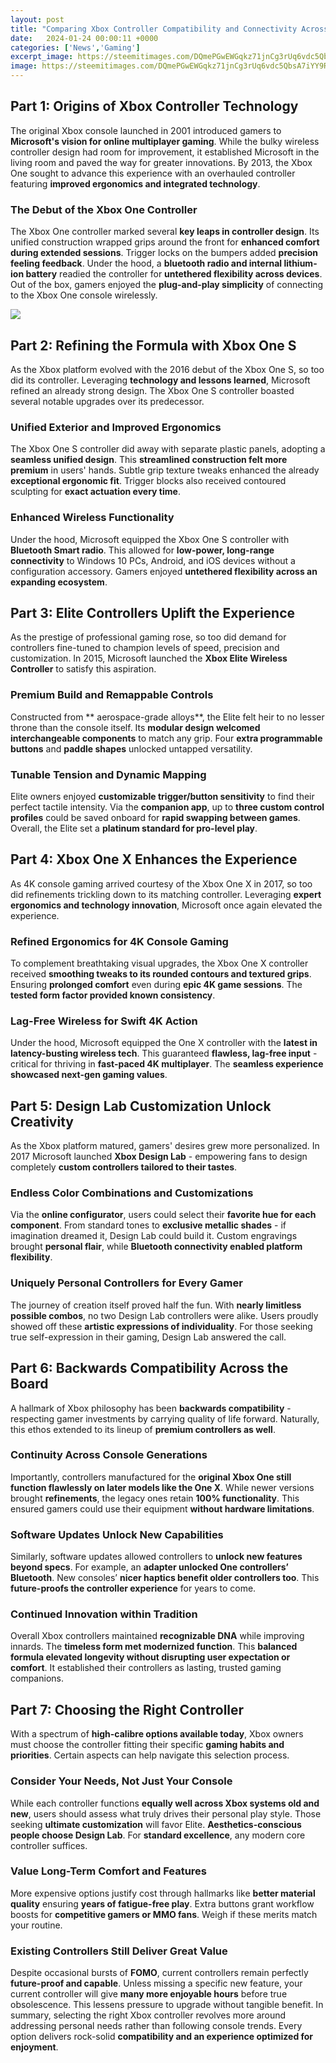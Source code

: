 ```yaml
---
layout: post
title: "Comparing Xbox Controller Compatibility and Connectivity Across Console Generations"
date:   2024-01-24 00:00:11 +0000
categories: ['News','Gaming']
excerpt_image: https://steemitimages.com/DQmePGwEWGqkz71jnCg3rUq6vdc5QbsA7iYY9R5NuDcd3E2/Xbox-Controller-Evolution.png
image: https://steemitimages.com/DQmePGwEWGqkz71jnCg3rUq6vdc5QbsA7iYY9R5NuDcd3E2/Xbox-Controller-Evolution.png
---
```


## Part 1: Origins of Xbox Controller Technology
The original Xbox console launched in 2001 introduced gamers to **Microsoft's vision for online multiplayer gaming**. While the bulky wireless controller design had room for improvement, it established Microsoft in the living room and paved the way for greater innovations. By 2013, the Xbox One sought to advance this experience with an overhauled controller featuring **improved ergonomics and integrated technology**. 
### The Debut of the Xbox One Controller
The Xbox One controller marked several **key leaps in controller design**. Its unified construction wrapped grips around the front for **enhanced comfort during extended sessions**. Trigger locks on the bumpers added **precision feeling feedback**. Under the hood, a **bluetooth radio and internal lithium-ion battery** readied the controller for **untethered flexibility across devices**. Out of the box, gamers enjoyed the **plug-and-play simplicity** of connecting to the Xbox One console wirelessly.

![](https://steemitimages.com/DQmePGwEWGqkz71jnCg3rUq6vdc5QbsA7iYY9R5NuDcd3E2/Xbox-Controller-Evolution.png)
## Part 2: Refining the Formula with Xbox One S 
As the Xbox platform evolved with the 2016 debut of the Xbox One S, so too did its controller. Leveraging **technology and lessons learned**, Microsoft refined an already strong design. The Xbox One S controller boasted several notable upgrades over its predecessor.
### Unified Exterior and Improved Ergonomics
The Xbox One S controller did away with separate plastic panels, adopting a **seamless unified design**. This **streamlined construction felt more premium** in users' hands. Subtle grip texture tweaks enhanced the already **exceptional ergonomic fit**. Trigger blocks also received contoured sculpting for **exact actuation every time**.
### Enhanced Wireless Functionality
Under the hood, Microsoft equipped the Xbox One S controller with **Bluetooth Smart radio**. This allowed for **low-power, long-range connectivity** to Windows 10 PCs, Android, and iOS devices without a configuration accessory. Gamers enjoyed **untethered flexibility across an expanding ecosystem**.
## Part 3: Elite Controllers Uplift the Experience      
As the prestige of professional gaming rose, so too did demand for controllers fine-tuned to champion levels of speed, precision and customization. In 2015, Microsoft launched the **Xbox Elite Wireless Controller** to satisfy this aspiration. 
### Premium Build and Remappable Controls 
Constructed from ** aerospace-grade alloys**, the Elite felt heir to no lesser throne than the console itself. Its **modular design welcomed interchangeable components** to match any grip. Four **extra programmable buttons** and **paddle shapes** unlocked untapped versatility.
### Tunable Tension and Dynamic Mapping
Elite owners enjoyed **customizable trigger/button sensitivity** to find their perfect tactile intensity. Via the **companion app**, up to **three custom control profiles** could be saved onboard for **rapid swapping between games**. Overall, the Elite set a **platinum standard for pro-level play**.
## Part 4: Xbox One X Enhances the Experience
As 4K console gaming arrived courtesy of the Xbox One X in 2017, so too did refinements trickling down to its matching controller. Leveraging **expert ergonomics and technology innovation**, Microsoft once again elevated the experience. 
### Refined Ergonomics for 4K Console Gaming 
To complement breathtaking visual upgrades, the Xbox One X controller received **smoothing tweaks to its rounded contours and textured grips**. Ensuring **prolonged comfort** even during **epic 4K game sessions**. The **tested form factor provided known consistency**. 
### Lag-Free Wireless for Swift 4K Action  
Under the hood, Microsoft equipped the One X controller with the **latest in latency-busting wireless tech**. This guaranteed **flawless, lag-free input** - critical for thriving in **fast-paced 4K multiplayer**. The **seamless experience showcased next-gen gaming values**.
## Part 5: Design Lab Customization Unlock Creativity
As the Xbox platform matured, gamers' desires grew more personalized. In 2017 Microsoft launched **Xbox Design Lab** - empowering fans to design completely **custom controllers tailored to their tastes**. 
### Endless Color Combinations and Customizations
Via the **online configurator**, users could select their **favorite hue for each component**. From standard tones to **exclusive metallic shades** - if imagination dreamed it, Design Lab could build it. Custom engravings brought **personal flair**, while **Bluetooth connectivity enabled platform flexibility**. 
### Uniquely Personal Controllers for Every Gamer  
The journey of creation itself proved half the fun. With **nearly limitless possible combos**, no two Design Lab controllers were alike. Users proudly showed off these **artistic expressions of individuality**. For those seeking true self-expression in their gaming, Design Lab answered the call.
## Part 6: Backwards Compatibility Across the Board 
A hallmark of Xbox philosophy has been **backwards compatibility** - respecting gamer investments by carrying quality of life forward. Naturally, this ethos extended to its lineup of **premium controllers as well**.
### Continuity Across Console Generations
Importantly, controllers manufactured for the **original Xbox One still function flawlessly on later models like the One X**. While newer versions brought **refinements**, the legacy ones retain **100% functionality**. This ensured gamers could use their equipment **without hardware limitations**.
### Software Updates Unlock New Capabilities  
Similarly, software updates allowed controllers to **unlock new features beyond specs**. For example, an **adapter unlocked One controllers’ Bluetooth**. New consoles’ **nicer haptics benefit older controllers too**. This **future-proofs the controller experience** for years to come. 
### Continued Innovation within Tradition
Overall Xbox controllers maintained **recognizable DNA** while improving innards. The **timeless form met modernized function**. This **balanced formula elevated longevity without disrupting user expectation or comfort**. It established their controllers as lasting, trusted gaming companions.
## Part 7: Choosing the Right Controller  
With a spectrum of **high-calibre options available today**, Xbox owners must choose the controller fitting their specific **gaming habits and priorities**. Certain aspects can help navigate this selection process.
### Consider Your Needs, Not Just Your Console
While each controller functions **equally well across Xbox systems old and new**, users should assess what truly drives their personal play style. Those seeking **ultimate customization** will favor Elite. **Aesthetics-conscious people choose Design Lab**. For **standard excellence**, any modern core controller suffices. 
### Value Long-Term Comfort and Features 
More expensive options justify cost through hallmarks like **better material quality** ensuring **years of fatigue-free play**. Extra buttons grant workflow boosts for **competitive gamers or MMO fans**. Weigh if these merits match your routine. 
### Existing Controllers Still Deliver Great Value
Despite occasional bursts of **FOMO**, current controllers remain perfectly **future-proof and capable**. Unless missing a specific new feature, your current controller will give **many more enjoyable hours** before true obsolescence. This lessens pressure to upgrade without tangible benefit.
In summary, selecting the right Xbox controller revolves more around addressing personal needs rather than following console trends. Every option delivers rock-solid **compatibility and an experience optimized for enjoyment**.